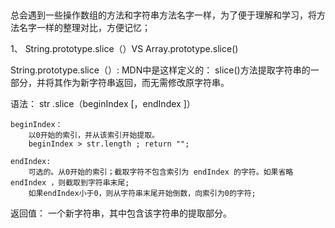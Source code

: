 ##
总会遇到一些操作数组的方法和字符串方法名字一样，为了便于理解和学习，将方法名字一样的整理对比，方便记忆；

1、 String.prototype.slice（）VS Array.prototype.slice()

String.prototype.slice（）:
 MDN中是这样定义的：
 slice()方法提取字符串的一部分，并将其作为新字符串返回，而无需修改原字符串。

 语法：
    str .slice（beginIndex [，endIndex ]）

    beginIndex：
        以0开始的索引，并从该索引开始提取。
        beginIndex > str.length ; return "";

    endIndex:
        可选的。从0开始的索引；截取字符不包含索引为 endIndex 的字符。如果省略 endIndex ，则截取到字符串末尾;
        如果endIndex小于0，则从字符串末尾开始倒数，向索引为0的字符;

 返回值：
    一个新字符串，其中包含该字符串的提取部分。
